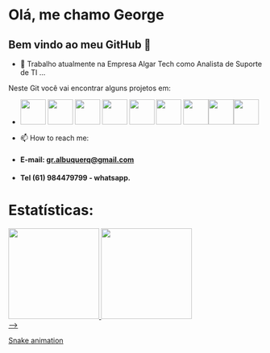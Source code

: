 # Olá, me chamo George
## Bem vindo ao meu GitHub 👋

- 🔭 Trabalho atualmente na Empresa Algar Tech como Analista de Suporte de TI ...

Neste Git você vai encontrar alguns projetos em:
- <img loading="lazy" src="https://cdn.jsdelivr.net/gh/devicons/devicon@latest/icons/angular/angular-original.svg" width="50" height="50"/> <img loading="lazy" src="https://cdn.jsdelivr.net/gh/devicons/devicon@latest/icons/java/java-original.svg" width="50" height="50"/> <img loading="lazy" src="https://cdn.jsdelivr.net/gh/devicons/devicon@latest/icons/csharp/csharp-original.svg" width="50" height="50"/> <img loading="lazy" src="https://cdn.jsdelivr.net/gh/devicons/devicon@latest/icons/react/react-original.svg" width="50" height="50"/> <img loading="lazy" src="https://cdn.jsdelivr.net/gh/devicons/devicon@latest/icons/html5/html5-original.svg" width="50" height="50"/>
<img loading="lazy" src="https://cdn.jsdelivr.net/gh/devicons/devicon@latest/icons/dart/dart-original.svg" width="50" height="50"/> <img loading="lazy" src="https://cdn.jsdelivr.net/gh/devicons/devicon@latest/icons/flutter/flutter-original.svg" width="50" height="50"/><img loading="lazy" src="https://cdn.jsdelivr.net/gh/devicons/devicon@latest/icons/php/php-original.svg" width="50" height="50"/><img loading="lazy" src="https://cdn.jsdelivr.net/gh/devicons/devicon@latest/icons/c/c-original.svg" width="50" height="50"/>

- 📫 How to reach me:
- #### E-mail: gr.albuquerq@gmail.com
- #### Tel (61) 984479799 - whatsapp.
  
# Estatísticas: 
<div>
<a href="https://github.com/GeorgeAlbuquerq">
<img loading="lazy" height="180em" src="https://github-readme-stats.vercel.app/api/top-langs/?username=GeorgeAlbuquerq&layout=compact&langs_count=7&theme=transparent"/>
<img loading="lazy" height="180em" src="https://github-readme-stats.vercel.app/api?username=GeorgeAlbuquerq&show_icons=true&theme=transparent&include_all_commits=true&count_private=true"/>
</div>
-->

[Snake animation](https://github.com/GeorgeAlbuquerq/GeorgeAlbuquerq/blob/output/github-contribution-grid-snake.svg)
